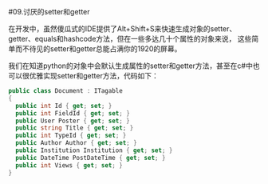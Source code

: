 #09.讨厌的setter和getter

  在开发中，虽然傻瓜式的IDE提供了Alt+Shift+S来快速生成对象的setter、getter、equals和hashcode方法，但在一些多达几十个属性的对象来说，
这些简单而不待见的setter和getter总能占满你的1920的屏幕。

  我们在知道python的对象中会默认生成属性的setter和getter方法，甚至在c#中也可以很优雅实现setter和getter方法，代码如下：

```c#
public class Document : ITagable
{
  public int Id { get; set; }
  public int FieldId { get; set; }
  public User Poster { get; set; }
  public string Title { get; set; }
  public int TypeId { get; set; }
  public Author Author { get; set; }
  public Institution Institution { get; set; }
  public DateTime PostDateTime { get; set; }
  public int Views { get; set; }
}
```
